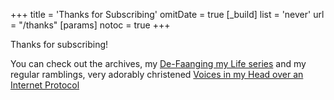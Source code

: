 +++
title = 'Thanks for Subscribing'
omitDate = true
[_build]
  list = 'never'
url = "/thanks"
[params]
  notoc = true
+++

Thanks for subscribing!

You can check out the archives, my [De-Faanging my Life series](/series/de-faang) and my regular ramblings, very adorably christened [Voices in my Head over an Internet Protocol](/series/voip)